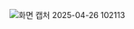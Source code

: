 ![화면 캡처 2025-04-26 102113](https://github.com/user-attachments/assets/f31c205b-5114-40f2-9364-07eb754be4c8)

